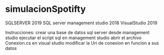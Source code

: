 # simulacionSpotifty
SQLSERVER 2019
SQL server management studio 2018
VisualStudio 2019

Instrucciones:
crear una base de datos sql server desde management studio
ejecutar el script sql en management studio
abrir el archivo Conexion.cs en visual studio
modificar la Uri de conexion en funcion a sus datos
